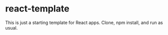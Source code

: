 # react-template
This is just a starting template for React apps. Clone, npm install, and run as usual.
